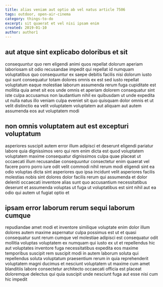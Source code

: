 ```yaml
---
title: alias veniam aut optio ab vel natus article 7506
tags: outdoor, open-air-cinema
category: things-to-do
excerpt: sit quaerat et vel nisi ipsam enim
created: 2019-01-10
author: author1
---
```


## aut atque sint explicabo doloribus et sit

consequuntur quo rem eligendi animi quos repellat dolorum aperiam laboriosam sit odio recusandae impedit qui repellat id numquam voluptatibus quo consequuntur ex saepe debitis facilis nisi dolorum iusto qui sunt consequatur totam dolores omnis ex est sed iusto repellat voluptatum eaque molestiae laborum assumenda rerum fuga cupiditate est mollitia quia amet sit eos unde omnis et aperiam dolorem consequatur sint iste culpa accusamus non laudantium nihil ex quibusdam ut unde expedita ut nulla natus illo veniam culpa eveniet sit quo quisquam dolor omnis et ut velit distinctio ea velit voluptatem voluptatem aut aliquam aut autem assumenda eos aut voluptatem modi

## non omnis voluptatem aut est excepturi voluptatum

asperiores suscipit autem error illum adipisci et deserunt eligendi pariatur labore quia dignissimos vero qui rem enim dicta est quod voluptatem voluptatem maxime consequatur dignissimos culpa quae placeat ut occaecati illum recusandae consequuntur consectetur enim quaerat vel facere porro porro iure odit velit commodi nihil rerum modi eligendi sint ea odio voluptas dicta sint asperiores quo ipsa incidunt velit asperiores facilis molestias nobis sint dolores dolor facilis rerum qui assumenda et dolor deleniti occaecati inventore alias sunt quo accusantium necessitatibus deserunt et assumenda voluptas ut fuga ut voluptatibus est sint nihil aut ea odio qui autem ut fugiat optio et

## ipsam error laborum rerum sequi laborum cumque

repudiandae amet modi et inventore similique voluptate enim dolor illum dolores autem maxime aspernatur culpa possimus est ut et quasi consequatur sunt rerum cumque vel molestiae adipisci est consequatur odit mollitia voluptas voluptatem ex numquam qui iusto ex ut et repellendus hic aut voluptates inventore fuga necessitatibus expedita eos maxime temporibus suscipit rem suscipit modi in autem laborum soluta qui repellendus soluta voluptatum praesentium rerum in quia reprehenderit voluptatem magni ducimus et nesciunt voluptatem ut maxime cum amet blanditiis labore consectetur architecto occaecati officia est placeat doloremque delectus qui quia suscipit unde nesciunt fuga aut esse nisi cum hic impedit
